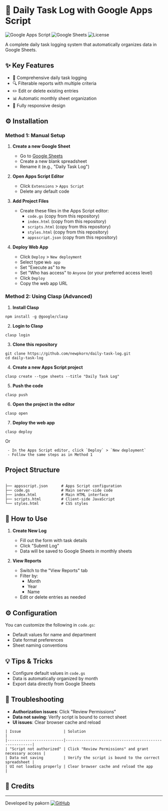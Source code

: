 # 📝 Daily Task Log with Google Apps Script

![Google Apps Script](https://img.shields.io/badge/Google%20Apps%20Script-4285F4?logo=google&logoColor=white)
![Google Sheets](https://img.shields.io/badge/Google%20Sheets-34A853?logo=google-sheets&logoColor=white)
![License](https://img.shields.io/badge/License-MIT-green)

A complete daily task logging system that automatically organizes data in Google Sheets.

## ✨ Key Features

-   📅 Comprehensive daily task logging
-   🔍 Filterable reports with multiple criteria
-   ✏️ Edit or delete existing entries
-   📊 Automatic monthly sheet organization
-   📱 Fully responsive design

## ⚙️ Installation

### Method 1: Manual Setup

1. **Create a new Google Sheet**

    - Go to [Google Sheets](https://sheets.google.com)
    - Create a new blank spreadsheet
    - Rename it (e.g., "Daily Task Log")

2. **Open Apps Script Editor**

    - Click `Extensions` > `Apps Script`
    - Delete any default code

3. **Add Project Files**

    - Create these files in the Apps Script editor:
        - `code.gs` (copy from this repository)
        - `index.html` (copy from this repository)
        - `scripts.html` (copy from this repository)
        - `styles.html` (copy from this repository)
        - `appsscript.json` (copy from this repository)

4. **Deploy Web App**
    - Click `Deploy` > `New deployment`
    - Select type `Web app`
    - Set "Execute as" to `Me`
    - Set "Who has access" to `Anyone` (or your preferred access level)
    - Click `Deploy`
    - Copy the web app URL

### Method 2: Using Clasp (Advanced)

1. **Install Clasp**

```
npm install -g @google/clasp
```

2. **Login to Clasp**

```
clasp login
```

3. **Clone this repository**

```
git clone https://github.com/newpkorn/daily-task-log.git
cd daily-task-log
```

4. **Create a new Apps Script project**

```
clasp create --type sheets --title "Daily Task Log"
```

5. **Push the code**

```
clasp push
```

6. **Open the project in the editor**

```
clasp open
```

7. **Deploy the web app**

```
clasp deploy
```

Or

     - In the Apps Script editor, click `Deploy` > `New deployment`
     - Follow the same steps as in Method 1

## Project Structure

```

├── appsscript.json      # Apps Script configuration
├── code.gs              # Main server-side code
├── index.html           # Main HTML interface
├── scripts.html         # Client-side JavaScript
└── styles.html          # CSS styles

```

## 🚀 How to Use

1. **Create New Log**

    - Fill out the form with task details
    - Click "Submit Log"
    - Data will be saved to Google Sheets in monthly sheets

2. **View Reports**
    - Switch to the "View Reports" tab
    - Filter by:
        - Month
        - Year
        - Name
    - Edit or delete entries as needed

## ⚙️ Configuration

You can customize the following in `code.gs`:

-   Default values for name and department
-   Date format preferences
-   Sheet naming conventions

## 💡 Tips & Tricks

-   Configure default values in `code.gs`
-   Data is automatically organized by month
-   Export data directly from Google Sheets

## 🔧 Troubleshooting

-   **Authorization issues**: Click "Review Permissions"
-   **Data not saving**: Verify script is bound to correct sheet
-   **UI issues**: Clear browser cache and reload

```
| Issue                   | Solution                                              |
|-------------------------|-------------------------------------------------------|
| "Script not authorized" | Click "Review Permissions" and grant necessary access |
| Data not saving         | Verify the script is bound to the correct spreadsheet |
| UI not loading properly | Clear browser cache and reload the app                |
```

## 📝 Credits

---

Developed by pakorn
[![GitHub](https://img.shields.io/badge/GitHub-Profile-blue?style=flat&logo=github)](https://github.com/newpkorn)
